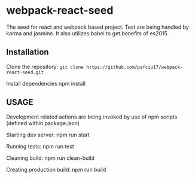 # webpack-react-seed
The seed for react and webpack based project.
Test are being handled by karma and jasmine. It also utilizes babel to get benefits of es2015.

## Installation

Clone the repository:
`git clone https://github.com/pafciu17/webpack-react-seed.git`

Install dependencies
npm install

## USAGE

Development related actions are being invoked by use of npm scripts (defined within package.json)

Starting dev server:
npm run start

Running tests:
npm run test

Cleaning build:
npm run clean-build

Creating production build:
npm run build
